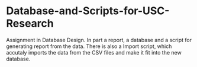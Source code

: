 # Database-and-Scripts-for-USC-Research
 
Assignment in Database Design. In part a report, a database and a script for generating report from the data. There is also a Import script, which accutaly imports the data from the CSV files and make it fit into the new database.
